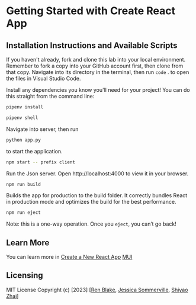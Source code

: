 # Getting Started with Create React App

## Installation Instructions and Available Scripts
If you haven't already, fork and clone this lab into your local environment. Remember to fork a copy into your GitHub account first, then clone from that copy. Navigate into its directory in the terminal, then run `code` . to open the files in Visual Studio Code.


Install any dependencies you know you'll need for your project! You can do this straight from the command line:
```bash
pipenv install
```
```bash
pipenv shell
```

Navigate into server, then run
```bash
python app.py
```
to start the application.


```bash
npm start -- prefix client
```
Run the Json server.
Open http://localhost:4000 to view it in your browser.

```bash
npm run build
```
Builds the app for production to the build folder.
It correctly bundles React in production mode and optimizes the build for the best performance.

```bash
npm run eject
```
Note: this is a one-way operation. Once you `eject`, you can’t go back!

## Learn More
You can learn more in 
[Create a New React App](https://legacy.reactjs.org/docs/create-a-new-react-app.html)
[MUI](https://mui.com/design-kits/)

## Licensing
MIT License
Copyright (c) [2023] [[Ren Blake](https://github.com/rcblake), [Jessica Sommerville](https://github.com/jesscsommer), [Shiyao Zhai](https://github.com/RRZhai)]